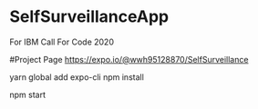 # SelfSurveillanceApp
For IBM Call For Code 2020

#Project Page
https://expo.io/@wwh95128870/SelfSurveillance

yarn global add expo-cli
npm install

npm start


